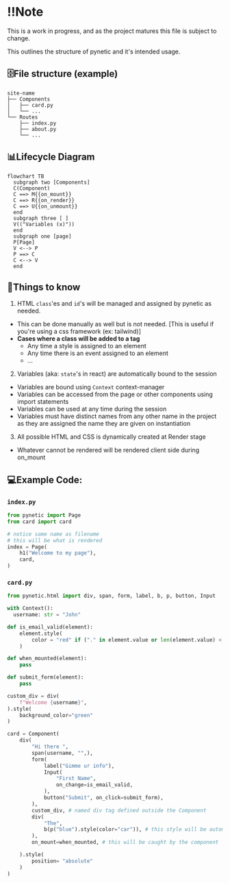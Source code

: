 # ‼️Note
This is a work in progress, and as the project matures this file is subject to change.

This outlines the structure of pynetic and it's intended usage.

## 🗄️File structure (example)

```
site-name
├── Components
│   ├── card.py
│   └── ...
└── Routes
    ├── index.py
    ├── about.py
    └── ...
```

## 📊Lifecycle Diagram

```mermaid
flowchart TB
  subgraph two [Components]
  C(Component)
  C ==> M{{on_mount}}
  C ==> R{{on_render}}
  C ==> U{{on_unmount}}
  end
  subgraph three [ ]
  V(("Variables (x)"))
  end
  subgraph one [page]
  P[Page]
  V <--> P
  P ==> C
  C <--> V
  end
```

## 🤔Things to know
1. HTML `class`'es and `id`'s will be managed and assigned by pynetic as needed.
  - This can be done manually as well but is not needed. [This is useful if you're using a css framework (ex: tailwind)]
  - __**Cases where a class will be added to a tag**__
      - Any time a style is assigned to an element
      - Any time there is an event assigned to an element
      - ...
2. Variables (aka: `state`'s in react) are automatically bound to the session
  - Variables are bound using `Context` context-manager
  - Variables can be accessed from the page or other components using import statements
  - Variables can be used at any time during the session
  - Variables must have distinct names from any other name in the project as they are assigned the name they are given on instantiation
3. All possible HTML and CSS is dynamically created at Render stage
  - Whatever cannot be rendered will be rendered client side during on_mount

## 💻Example Code:

### `index.py`
```Python
from pynetic import Page
from card import card

# notice same name as filename
# this will be what is rendered
index = Page(
    h1("Welcome to my page"),
    card,
)
```

### `card.py`

```Python
from pynetic.html import div, span, form, label, b, p, button, Input

with Context():
  username: str = "John"

def is_email_valid(element):
    element.style(
        color = "red" if ("." in element.value or len(element.value) < 8) else "black"
    )

def when_mounted(element):
    pass

def submit_form(element):
    pass

custom_div = div(
    f"Welcome {username}",
).style(
    background_color="green"
)

card = Component(
    div(
        "Hi there ",
        span(username, "",),
        form(
            label("Gimme ur info"),
            Input(
                "First Name",
                on_change=is_email_valid,
            ),
            button("Submit", on_click=submit_form),
        ),
        custom_div, # named div tag defined outside the Component
        div(
            "The",
            b(p("blue").style(color="car")), # this style will be automatically managed by pynetic
        ),
        on_mount=when_mounted, # this will be caught by the component

    ).style(
        position= "absolute"
    )
)
```
